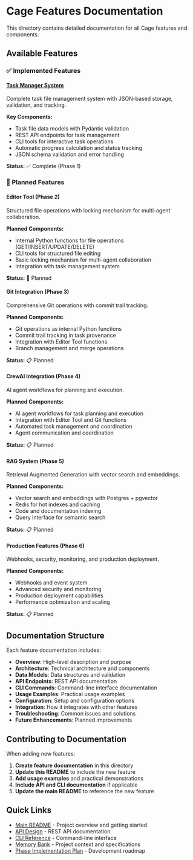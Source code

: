 # Cage Features Documentation

This directory contains detailed documentation for all Cage features and components.

## Available Features

### ✅ Implemented Features

#### [Task Manager System](task-manager.md)
Complete task file management system with JSON-based storage, validation, and tracking.

**Key Components:**
- Task file data models with Pydantic validation
- REST API endpoints for task management
- CLI tools for interactive task operations
- Automatic progress calculation and status tracking
- JSON schema validation and error handling

**Status:** ✅ Complete (Phase 1)

### 🚧 Planned Features

#### Editor Tool (Phase 2)
Structured file operations with locking mechanism for multi-agent collaboration.

**Planned Components:**
- Internal Python functions for file operations (GET/INSERT/UPDATE/DELETE)
- CLI tools for structured file editing
- Basic locking mechanism for multi-agent collaboration
- Integration with task management system

**Status:** 🚧 Planned

#### Git Integration (Phase 3)
Comprehensive Git operations with commit trail tracking.

**Planned Components:**
- Git operations as internal Python functions
- Commit trail tracking in task provenance
- Integration with Editor Tool functions
- Branch management and merge operations

**Status:** 📋 Planned

#### CrewAI Integration (Phase 4)
AI agent workflows for planning and execution.

**Planned Components:**
- AI agent workflows for task planning and execution
- Integration with Editor Tool and Git functions
- Automated task management and coordination
- Agent communication and coordination

**Status:** 📋 Planned

#### RAG System (Phase 5)
Retrieval Augmented Generation with vector search and embeddings.

**Planned Components:**
- Vector search and embeddings with Postgres + pgvector
- Redis for hot indexes and caching
- Code and documentation indexing
- Query interface for semantic search

**Status:** 📋 Planned

#### Production Features (Phase 6)
Webhooks, security, monitoring, and production deployment.

**Planned Components:**
- Webhooks and event system
- Advanced security and monitoring
- Production deployment capabilities
- Performance optimization and scaling

**Status:** 📋 Planned

## Documentation Structure

Each feature documentation includes:

- **Overview**: High-level description and purpose
- **Architecture**: Technical architecture and components
- **Data Models**: Data structures and validation
- **API Endpoints**: REST API documentation
- **CLI Commands**: Command-line interface documentation
- **Usage Examples**: Practical usage examples
- **Configuration**: Setup and configuration options
- **Integration**: How it integrates with other features
- **Troubleshooting**: Common issues and solutions
- **Future Enhancements**: Planned improvements

## Contributing to Documentation

When adding new features:

1. **Create feature documentation** in this directory
2. **Update this README** to include the new feature
3. **Add usage examples** and practical demonstrations
4. **Include API and CLI documentation** if applicable
5. **Update the main README** to reference the new feature

## Quick Links

- [Main README](../README.md) - Project overview and getting started
- [API Design](../api-design.md) - REST API documentation
- [CLI Reference](../cli-reference.md) - Command-line interface
- [Memory Bank](../../memory-bank/README.md) - Project context and specifications
- [Phase Implementation Plan](../../tasks/) - Development roadmap
